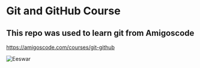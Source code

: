 # Git and GitHub Course

## This repo was used to learn git from Amigoscode

https://amigoscode.com/courses/git-github

![Eeswar](https://user-images.githubusercontent.com/84608665/119265169-61670f80-bc03-11eb-973c-06b7a1311058.jpg)
